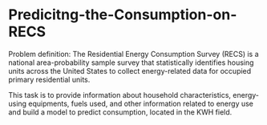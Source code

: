 # Predicitng-the-Consumption-on-RECS
Problem definition:
The Residential Energy Consumption Survey (RECS) is a national area-probability sample survey that statistically identifies housing units across the United States to collect energy-related data for occupied primary residential units.

This task is to provide information about household characteristics, energy-using equipments, fuels used, and other information related to energy use and build a model to predict consumption, located in the KWH field.
